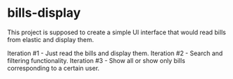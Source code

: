 # bills-display
This project is supposed to create a simple UI interface that would read bills from elastic and display them. 

Iteration #1 - Just read the bills and display them.
Iteration #2 - Search and filtering functionality.
Iteration #3 - Show all or show only bills corresponding to a certain user.
